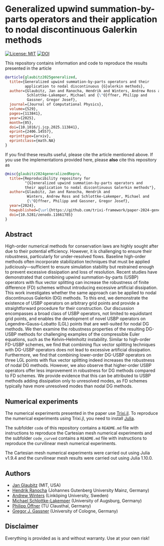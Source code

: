 # Generalized upwind summation-by-parts operators and their application to nodal discontinuous Galerkin methods

[![License: MIT](https://img.shields.io/badge/License-MIT-success.svg)](https://opensource.org/licenses/MIT)
[![DOI](https://zenodo.org/badge/DOI/10.5281/zenodo.11661785.svg)](https://doi.org/10.5281/zenodo.11661785)

This repository contains information and code to reproduce the results presented in the
article
```bibtex
@article{glaubitz2025generalized,
  title={Generalized upwind summation-by-parts operators and their
         application to nodal discontinuous {G}alerkin methods},
  author={Glaubitz, Jan and Ranocha, Hendrik and Winters, Andrew Ross and
          Schlottke-Lakemper, Michael and {\"O}ffner, Philipp and
          Gassner, Gregor Josef},
  journal={Journal of Computational Physics},
  volume={529},
  pages={113841},
  year={2025},
  month={05},
  doi={10.1016/j.jcp.2025.113841},
  eprint={2406.14557},
  eprinttype={arxiv},
  eprintclass={math.NA}
}
```

If you find these results useful, please cite the article mentioned above. If you
use the implementations provided here, please **also** cite this repository as
```bibtex
@misc{glaubitz2024generalizedRepro,
  title={Reproducibility repository for
         "{G}eneralized upwind summation-by-parts operators and 
         their application to nodal discontinuous Galerkin methods"},
  author={Glaubitz, Jan and Ranocha, Hendrik and 
          Winters, Andrew Ross and Schlottke-Lakemper, Michael and 
          {\"O}ffner, Philipp and Gassner, Gregor Josef},
  year={2024},
  howpublished={\url{https://github.com/trixi-framework/paper-2024-generalized-upwind-sbp}},
  doi={10.5281/zenodo.11661785}
}
```

## Abstract

High-order numerical methods for conservation laws are highly sought after due to
their potential efficiency. However, it is challenging to ensure their robustness,
particularly for under-resolved flows. Baseline high-order methods often incorporate
stabilization techniques that must be applied judiciously—sufficient to ensure
simulation stability but restrained enough to prevent excessive dissipation and
loss of resolution. Recent studies have demonstrated that combining upwind summation-by-parts (USBP)
operators with flux vector splitting can increase the robustness of finite difference (FD)
schemes without introducing excessive artificial dissipation. This work investigates whether
the same approach can be applied to nodal discontinuous Galerkin (DG) methods. To this end,
we demonstrate the existence of USBP operators on arbitrary grid points and provide
a straightforward procedure for their construction. Our discussion encompasses a
broad class of USBP operators, not limited to equidistant grid points, and enables
the development of novel USBP operators on Legendre–Gauss–Lobatto (LGL) points that are
well-suited for nodal DG methods. We then examine the robustness properties of the
resulting DG-USBP methods for challenging examples of the compressible Euler equations,
such as the Kelvin–Helmholtz instability. Similar to high-order FD-USBP schemes,
we find that combining flux vector splitting techniques with DG-USBP operators
does not lead to excessive artificial dissipation. Furthermore, we find that
combining lower-order DG-USBP operators on three LGL points with flux vector splitting
indeed increases the robustness of nodal DG methods. However, we also observe that
higher-order USBP operators offer less improvement in robustness for DG methods
compared to FD schemes. We provide evidence that this can be attributed to USBP methods
adding dissipation only to unresolved modes, as FD schemes typically have more
unresolved modes than nodal DG methods.


## Numerical experiments

The numerical experiments presented in the paper use
[Trixi.jl](https://github.com/trixi-framework/Trixi.jl).
To reproduce the numerical experiments using Trixi.jl, you need to install
[Julia](https://julialang.org/).

The subfolder `code` of this repository contains a `README.md` file with
instructions to reproduce the Cartesian mesh numerical experiments and
the subfolder `code_curved` contains a `README.md` file with instructions
to reproduce the curvilinear mesh numerical experiments.

The Cartesian mesh numerical experiments were carried out using Julia v1.9.4
and the curvilinear mesh results were carried out using Julia 1.10.0.


## Authors

- [Jan Glaubitz](https://www.janglaubitz.com) (MIT, USA)
- [Hendrik Ranocha](https://ranocha.de) (Johannes Gutenberg University Mainz, Germany)
- [Andrew Winters](https://liu.se/en/employee/andwi94) (Linköping University, Sweden)
- [Michael Schlottke-Lakemper](https://www.uni-augsburg.de/fakultaet/mntf/math/prof/hpsc) (University of Augsburg, Germany)
- [Philipp Öffner](https://philippoeffner.de) (TU Clausthal, Germany)
- [Gregor J. Gassner](https://www.mi.uni-koeln.de/NumSim/gregor-gassner/) (University of Cologne, Germany)


## Disclaimer

Everything is provided as is and without warranty. Use at your own risk!
